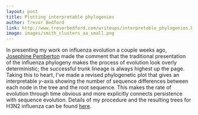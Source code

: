 ```yaml
---
layout: post
title: Plotting interpretable phylogenies
author: Trevor Bedford
link: http://www.trevorbedford.com/writeups/interpretable_phylogenies.html
image: images/smith_clusters_aa_small.png
---
```


In presenting my work on influenza evolution a couple weeks ago, [Josephine Pemberton](http://wildevolution.biology.ed.ac.uk/jpemberton/pemberton.html) made the comment that the traditional presentation of the influenza phylogeny makes the process of evolution look overly deterministic; the successful trunk lineage is always highest up the page.  Taking this to heart, I've made a revised phylogenetic plot that gives an interpretable <i>y</i>-axis showing the number of sequence differences between each node in the tree and the root sequence.  This makes the rate of evolution through time obvious and more explicitly connects persistence with sequence evolution.  Details of my procedure and the resulting trees for H3N2 influenza can be found [here](/writeups/interpretable_phylogenies.html).

